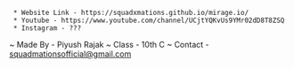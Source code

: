 
<!---Links--->

     * Website Link - https://squadxmations.github.io/mirage.io/
     * Youtube - https://www.youtube.com/channel/UCjtYQKvUs9YMr02dD8T8ZSQ
     * Instagram - ???

<!---About Me--->

   ~ Made By - Piyush Rajak
   ~ Class - 10th C
   ~ Contact - squadmationsofficial@gmail.com
